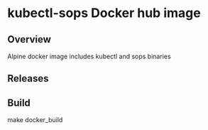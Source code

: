 # kubectl-sops Docker hub image

## Overview

Alpine docker image includes kubectl and sops binaries  

## Releases


## Build

make docker_build
